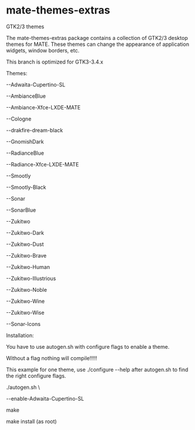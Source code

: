 mate-themes-extras
==================

GTK2/3 themes

The mate-themes-extras package contains a collection of GTK2/3 desktop themes for MATE. These themes can change the appearance of application widgets, window borders, etc.

This branch is  optimized for GTK3-3.4.x

Themes:

--Adwaita-Cupertino-SL

--AmbianceBlue

--Ambiance-Xfce-LXDE-MATE

--Cologne

--drakfire-dream-black

--GnomishDark

--RadianceBlue

--Radiance-Xfce-LXDE-MATE

--Smootly

--Smootly-Black

--Sonar

--SonarBlue

--Zukitwo

--Zukitwo-Dark

--Zukitwo-Dust

--Zukitwo-Brave

--Zukitwo-Human

--Zukitwo-Illustrious

--Zukitwo-Noble

--Zukitwo-Wine

--Zukitwo-Wise

--Sonar-Icons


Installation:

You have to use autogen.sh with configure flags to enable a theme.

Without a flag nothing will compile!!!!!

This example for one theme, use ./configure --help after autogen.sh to find the right configure flags.

./autogen.sh \

--enable-Adwaita-Cupertino-SL

make

make install (as root)
